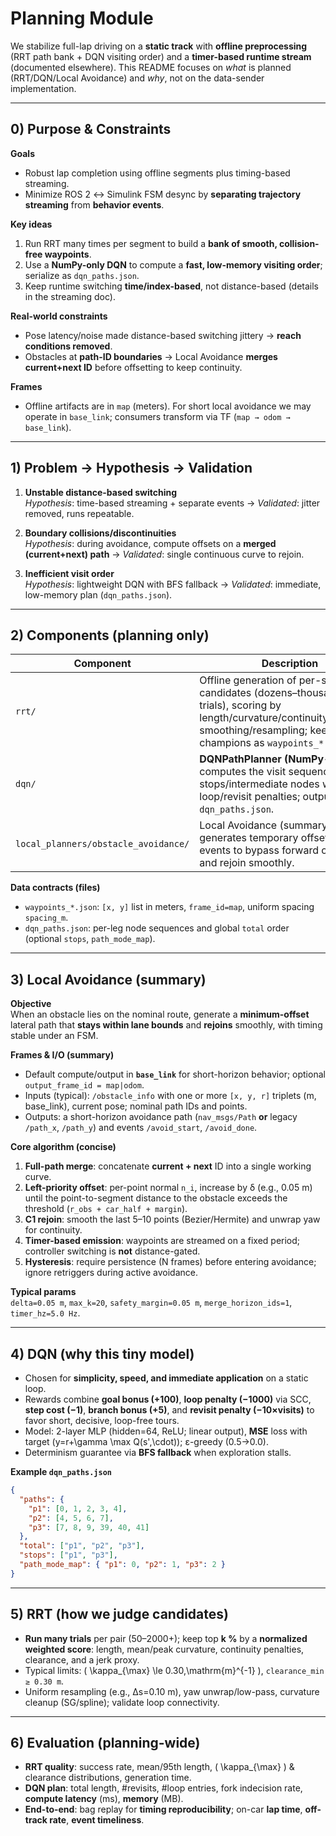 # Planning Module

We stabilize full-lap driving on a **static track** with **offline preprocessing** (RRT path bank + DQN visiting order) and a **timer-based runtime stream** (documented elsewhere). This README focuses on *what* is planned (RRT/DQN/Local Avoidance) and *why*, not on the data-sender implementation.

---

## 0) Purpose & Constraints

**Goals**
- Robust lap completion using offline segments plus timing-based streaming.
- Minimize ROS 2 ↔ Simulink FSM desync by **separating trajectory streaming** from **behavior events**.

**Key ideas**
1. Run RRT many times per segment to build a **bank of smooth, collision-free waypoints**.
2. Use a **NumPy-only DQN** to compute a **fast, low-memory visiting order**; serialize as `dqn_paths.json`.
3. Keep runtime switching **time/index-based**, not distance-based (details in the streaming doc).

**Real-world constraints**
- Pose latency/noise made distance-based switching jittery → **reach conditions removed**.
- Obstacles at **path-ID boundaries** → Local Avoidance **merges current+next ID** before offsetting to keep continuity.

**Frames**
- Offline artifacts are in `map` (meters). For short local avoidance we may operate in `base_link`; consumers transform via TF (`map → odom → base_link`).

---

## 1) Problem → Hypothesis → Validation

1) **Unstable distance-based switching**  
   *Hypothesis*: time-based streaming + separate events → *Validated*: jitter removed, runs repeatable.

2) **Boundary collisions/discontinuities**  
   *Hypothesis*: during avoidance, compute offsets on a **merged (current+next) path** → *Validated*: single continuous curve to rejoin.

3) **Inefficient visit order**  
   *Hypothesis*: lightweight DQN with BFS fallback → *Validated*: immediate, low-memory plan (`dqn_paths.json`).

---

## 2) Components (planning only)

| Component | Description |
|---|---|
| `rrt/` | Offline generation of per-segment candidates (dozens–thousands of trials), scoring by length/curvature/continuity/clearance, smoothing/resampling; keep champions as `waypoints_*.json`. |
| `dqn/` | **DQNPathPlanner (NumPy-only)** computes the visit sequence of stops/intermediate nodes with explicit loop/revisit penalties; outputs `dqn_paths.json`. |
| `local_planners/obstacle_avoidance/` | Local Avoidance (summary below): generates temporary offset paths and events to bypass forward obstacles and rejoin smoothly. |

**Data contracts (files)**
- `waypoints_*.json`: `[x, y]` list in meters, `frame_id=map`, uniform spacing `spacing_m`.
- `dqn_paths.json`: per-leg node sequences and global `total` order (optional `stops`, `path_mode_map`).

---

## 3) Local Avoidance (summary)

**Objective**  
When an obstacle lies on the nominal route, generate a **minimum-offset** lateral path that **stays within lane bounds** and **rejoins** smoothly, with timing stable under an FSM.

**Frames & I/O (summary)**  
- Default compute/output in **`base_link`** for short-horizon behavior; optional `output_frame_id = map|odom`.  
- Inputs (typical): `/obstacle_info` with one or more `[x, y, r]` triplets (m, base_link), current pose; nominal path IDs and points.  
- Outputs: a short-horizon avoidance path (`nav_msgs/Path` **or** legacy `/path_x`, `/path_y`) and events `/avoid_start`, `/avoid_done`.

**Core algorithm (concise)**  
1) **Full-path merge**: concatenate **current + next** ID into a single working curve.  
2) **Left-priority offset**: per-point normal `n_i`, increase by δ (e.g., 0.05 m) until the point-to-segment distance to the obstacle exceeds the threshold (`r_obs + car_half + margin`).  
3) **C1 rejoin**: smooth the last 5–10 points (Bezier/Hermite) and unwrap yaw for continuity.  
4) **Timer-based emission**: waypoints are streamed on a fixed period; controller switching is **not** distance-gated.  
5) **Hysteresis**: require persistence (N frames) before entering avoidance; ignore retriggers during active avoidance.

**Typical params**  
`delta=0.05 m`, `max_k=20`, `safety_margin=0.05 m`, `merge_horizon_ids=1`, `timer_hz=5.0 Hz`.

---

## 4) DQN (why this tiny model)

- Chosen for **simplicity, speed, and immediate application** on a static loop.  
- Rewards combine **goal bonus (+100)**, **loop penalty (−1000)** via SCC, **step cost (−1)**, **branch bonus (+5)**, and **revisit penalty (−10×visits)** to favor short, decisive, loop-free tours.  
- Model: 2-layer MLP (hidden=64, ReLU; linear output), **MSE** loss with target \(y=r+\gamma \max Q(s',\cdot)\); ε-greedy (0.5→0.0).  
- Determinism guarantee via **BFS fallback** when exploration stalls.

**Example `dqn_paths.json`**

~~~json
{
  "paths": {
    "p1": [0, 1, 2, 3, 4],
    "p2": [4, 5, 6, 7],
    "p3": [7, 8, 9, 39, 40, 41]
  },
  "total": ["p1", "p2", "p3"],
  "stops": ["p1", "p3"],
  "path_mode_map": { "p1": 0, "p2": 1, "p3": 2 }
}
~~~

---

## 5) RRT (how we judge candidates)

- **Run many trials** per pair (50–2000+); keep top **k %** by a **normalized weighted score**: length, mean/peak curvature, continuity penalties, clearance, and a jerk proxy.  
- Typical limits: \( \kappa_{\max} \le 0.30\,\mathrm{m}^{-1} \), `clearance_min ≥ 0.30 m`.  
- Uniform resampling (e.g., Δs=0.10 m), yaw unwrap/low-pass, curvature cleanup (SG/spline); validate loop connectivity.

---

## 6) Evaluation (planning-wide)

- **RRT quality**: success rate, mean/95th length, \( \kappa_{\max} \) & clearance distributions, generation time.  
- **DQN plan**: total length, #revisits, #loop entries, fork indecision rate, **compute latency** (ms), **memory** (MB).  
- **End-to-end**: bag replay for **timing reproducibility**; on-car **lap time**, **off-track rate**, **event timeliness**.
